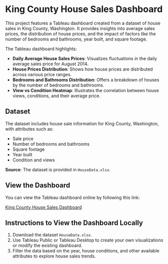 # King County House Sales Dashboard

This project features a Tableau dashboard created from a dataset of house sales in King County, Washington. It provides insights into average sales prices, the distribution of house prices, and the impact of factors like the number of bedrooms and bathrooms, year built, and square footage.

The Tableau dashboard highlights:
- **Daily Average House Sales Prices**: Visualizes fluctuations in the daily average sales price for August 2014.
- **House Prices Distribution**: Shows how house prices are distributed across various price ranges.
- **Bedrooms and Bathrooms Distribution**: Offers a breakdown of houses by the number of bedrooms and bathrooms.
- **View vs Condition Heatmap**: Illustrates the correlation between house views, conditions, and their average price.

## Dataset

The dataset includes house sale information for King County, Washington, with attributes such as:
- Sale price
- Number of bedrooms and bathrooms
- Square footage
- Year built
- Condition and views

**Source**: The dataset is provided in `HouseData.xlsx`.

## View the Dashboard

You can view the Tableau dashboard online by following this link:

[King County House Sales Dashboard](https://public.tableau.com/app/profile/suprathick.reddy/viz/Book1_17277135057980/KINGCOUNTYHOUSESALES?publish=yes)

## Instructions to View the Dashboard Locally

1. Download the dataset `HouseData.xlsx`.
2. Use Tableau Public or Tableau Desktop to create your own visualizations or modify the existing dashboard.
3. Filter the data based on the year, house conditions, and other available attributes to explore house sales trends.

